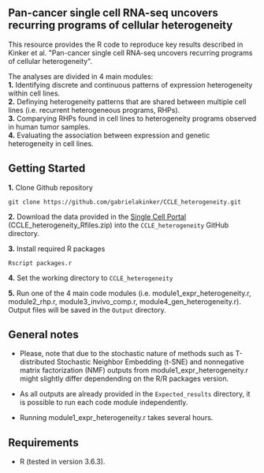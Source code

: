 Pan-cancer single cell RNA-seq uncovers recurring programs of cellular heterogeneity
---------------------------------------------------------------------------------------

This resource provides the R code to reproduce key results described in Kinker et al. "Pan-cancer single cell RNA-seq uncovers recurring programs of cellular heterogeneity".

The analyses are divided in 4 main modules:  
**1.** Identifying discrete and continuous patterns of expression heterogeneity within cell lines.  
**2.** Definying heterogeneity patterns that are shared between multiple cell lines (i.e. recurrent heterogeneous programs, RHPs).  
**3.** Comparying RHPs found in cell lines to heterogeneity programs observed in human tumor samples.   
**4.** Evaluating the association between expression and genetic heterogeneity in cell lines. 

## Getting Started
**1.** Clone Github repository 
```
git clone https://github.com/gabrielakinker/CCLE_heterogeneity.git
```
**2.** Download the data provided in the [Single Cell Portal](https://singlecell.broadinstitute.org/single_cell/study/SCP542/pan-cancer-cell-line-heterogeneity) (CCLE_heterogeneity_Rfiles.zip) into the ``CCLE_heterogeneity`` GitHub directory. 

**3.** Install required R packages
```
Rscript packages.r
```
**4.** Set the working directory to ``CCLE_heterogeneity`` 

**5.** Run one of the 4 main code modules (i.e. module1_expr_heterogeneity.r, module2_rhp.r, module3_invivo_comp.r, module4_gen_heterogeneity.r). Output files will be saved in the ``Output`` directory. 

## General notes

* Please, note that due to the stochastic nature of methods such as T-distributed Stochastic Neighbor Embedding (t-SNE) and nonnegative matrix factorization (NMF) outputs from module1_expr_heterogeneity.r might slightly differ dependending on the R/R packages version.

* As all outputs are already provided in the ``Expected_results`` directory, it is possible to run each code module independently.

* Running module1_expr_heterogeneity.r takes several hours. 

## **Requirements**

* R (tested in version 3.6.3).


